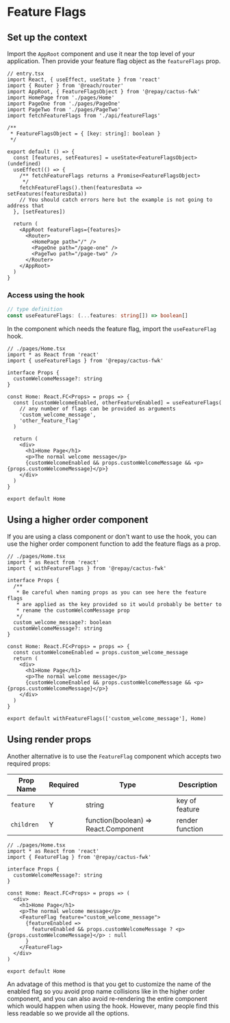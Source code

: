 # Feature Flags

## Set up the context

Import the `AppRoot` component and use it near the top level of your application. Then provide your feature flag object as the `featureFlags` prop.

```tsx
// entry.tsx
import React, { useEffect, useState } from 'react'
import { Router } from '@reach/router'
import AppRoot, { FeatureFlagsObject } from '@repay/cactus-fwk'
import HomePage from './pages/Home'
import PageOne from './pages/PageOne'
import PageTwo from './pages/PageTwo'
import fetchFeatureFlags from './api/featureFlags'

/**
 * FeatureFlagsObject = { [key: string]: boolean }
 */

export default () => {
  const [features, setFeatures] = useState<FeatureFlagsObject>(undefined)
  useEffect(() => {
    /** fetchFeatureFlags returns a Promise<FeatureFlagsObject>
     */
    fetchFeatureFlags().then(featuresData => setFeatures(featuresData))
    // You should catch errors here but the example is not going to address that
  }, [setFeatures])

  return (
    <AppRoot featureFlags={features}>
      <Router>
        <HomePage path="/" />
        <PageOne path="/page-one" />
        <PageTwo path="/page-two" />
      </Router>
    </AppRoot>
  )
}
```

### Access using the hook

```ts
// type definition
const useFeatureFlags: (...features: string[]) => boolean[]
```

In the component which needs the feature flag, import the `useFeatureFlag` hook.

```tsx
// ./pages/Home.tsx
import * as React from 'react'
import { useFeatureFlags } from '@repay/cactus-fwk'

interface Props {
  customWelcomeMessage?: string
}

const Home: React.FC<Props> = props => {
  const [customWelcomeEnabled, otherFeatureEnabled] = useFeatureFlags(
    // any number of flags can be provided as arguments
    'custom_welcome_message',
    'other_feature_flag'
  )

  return (
    <div>
      <h1>Home Page</h1>
      <p>The normal welcome message</p>
      {customWelcomeEnabled && props.customWelcomeMessage && <p>{props.customWelcomeMessage}</p>}
    </div>
  )
}

export default Home
```

## Using a higher order component

If you are using a class component or don't want to use the hook, you can use the higher order component function to add the feature flags as a prop.

```tsx
// ./pages/Home.tsx
import * as React from 'react'
import { withFeatureFlags } from '@repay/cactus-fwk'

interface Props {
  /**
   * Be careful when naming props as you can see here the feature flags
   * are applied as the key provided so it would probably be better to
   * rename the customWelcomMessage prop
   */
  custom_welcome_message?: boolean
  customWelcomeMessage?: string
}

const Home: React.FC<Props> = props => {
  const customWelcomeEnabled = props.custom_welcome_message
  return (
    <div>
      <h1>Home Page</h1>
      <p>The normal welcome message</p>
      {customWelcomeEnabled && props.customWelcomeMessage && <p>{props.customWelcomeMessage}</p>}
    </div>
  )
}

export default withFeatureFlags(['custom_welcome_message'], Home)
```

## Using render props

Another alternative is to use the `FeatureFlag` component which accepts two required props:

| Prop Name  | Required | Type                                 | Description     |
| ---------- | -------- | ------------------------------------ | --------------- |
| `feature`  | Y        | string                               | key of feature  |
| `children` | Y        | function(boolean) => React.Component | render function |

```tsx
// ./pages/Home.tsx
import * as React from 'react'
import { FeatureFlag } from '@repay/cactus-fwk'

interface Props {
  customWelcomeMessage?: string
}

const Home: React.FC<Props> = props => (
  <div>
    <h1>Home Page</h1>
    <p>The normal welcome message</p>
    <FeatureFlag feature="custom_welcome_message">
      {featureEnabled =>
        featureEnabled && props.customWelcomeMessage ? <p>{props.customWelcomeMessage}</p> : null
      }
    </FeatureFlag>
  </div>
)

export default Home
```

An advatage of this method is that you get to customize the name of the enabled flag so you avoid prop name collisions like in the higher order component, and you can also avoid re-rendering the entire component which would happen when using the hook. However, many people find this less readable so we provide all the options.
